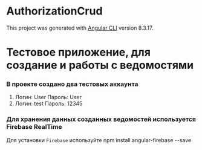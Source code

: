# AuthorizationCrud 
This project was generated with [Angular CLI](https://github.com/angular/angular-cli) version 8.3.17.

# Тестовое приложение, для создание и работы с ведомостями


### В проекте создано два тестовых аккаунта

1. Логин: User 
   Пароль: User 
2. Логин: test
   Пароль: 12345 

### Для хранения данных созданных ведомостей используется Firebase RealTime

Для установки `Firebase` используйте npm install angular-firebase --save 
